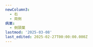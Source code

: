 ```yaml
---
newColumn3:
  - 右
  - 両側
病巣:
  - 側頭葉
lastmod: '2025-03-08'
last_edited: 2025-02-27T00:00:00.000Z
---
```



